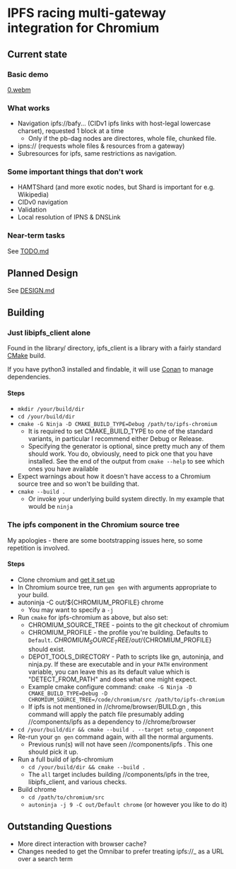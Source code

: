 # IPFS racing multi-gateway integration for Chromium

## Current state

### Basic demo
[0.webm](https://user-images.githubusercontent.com/97759690/219815679-735fb053-7e20-42de-819c-6057cedfefc5.webm)


### What works
* Navigation ipfs://bafy... (CIDv1 ipfs links with host-legal lowercase charset), requested 1 block at a time
    - Only if the pb-dag nodes are directores, whole file, chunked file.
* ipns:// (requests whole files & resources from a gateway)
* Subresources for ipfs, same restrictions as navigation.

### Some important things that don't work
* HAMTShard (and more exotic nodes, but Shard is important for e.g. Wikipedia)
* CIDv0 navigation
* Validation
* Local resolution of IPNS & DNSLink

### Near-term tasks

See [TODO.md](TODO.md)

## Planned Design

See [DESIGN.md](DESIGN.md)

## Building

### Just libipfs_client alone

Found in the library/ directory, ipfs_client is a library with a fairly standard [CMake](https://cmake.org/cmake/help/latest/) build.

If you have python3 installed and findable, it will use [Conan](https://docs.conan.io/en/latest/introduction.html) to manage dependencies.

#### Steps

* `mkdir /your/build/dir`
* `cd /your/build/dir`
* `cmake -G Ninja -D CMAKE_BUILD_TYPE=Debug /path/to/ipfs-chromium`
   - It is required to set CMAKE_BUILD_TYPE to one of the standard variants, in particular I recommend either Debug or Release.
   - Specifying the generator is optional, since pretty much any of them should work. You do, obviously, need to pick one that you have installed. See the end of the output from `cmake --help` to see which ones you have available
* Expect warnings about how it doesn't have access to a Chromium source tree and so won't be building that.
* `cmake --build .`
   - Or invoke your underlying build system directly. In my example that would be `ninja`

### The ipfs component in the Chromium source tree

My apologies - there are some bootstrapping issues here, so some repetition is involved.

#### Steps
* Clone chromium and [get it set up](https://chromium.googlesource.com/chromium/src/+/main/docs/linux/build_instructions.md)
* In Chromium source tree, run `gen gen` with arguments appropriate to your build.
* autoninja -C out/${CHROMIUM_PROFILE} chrome
  - You may want to specify a `-j`
* Run `cmake` for ipfs-chromium as above, but also set:
  - CHROMIUM_SOURCE_TREE - points to the git checkout of chromium
  - CHROMIUM_PROFILE - the profile you're building. Defaults to `Default`. ${CHROMIUM_SOURCE_TREE}/out/${CHROMIUM_PROFILE} should exist.
  - DEPOT_TOOLS_DIRECTORY - Path to scripts like gn, autoninja, and ninja.py. If these are executable and in your `PATH` environment variable, you can leave this as its default value which is "DETECT_FROM_PATH" and does what one might expect.
  - Example cmake configure command: `cmake -G Ninja -D CMAKE_BUILD_TYPE=Debug -D CHROMIUM_SOURCE_TREE=/code/chromium/src /path/to/ipfs-chromium`
  - If ipfs is not mentioned in //chrome/browser/BUILD.gn , this command will apply the patch file presumably adding //components/ipfs as a dependency to //chrome/browser
* `cd /your/build/dir && cmake --build . --target setup_component`
* Re-run your `gn gen` command again, with all the normal arguments.
  - Previous run(s) will not have seen //components/ipfs . This one should pick it up.
* Run a full build of ipfs-chromium
  - `cd /your/build/dir && cmake --build . `
  - The `all` target includes building //components/ipfs in the tree, libipfs_client, and various checks.
* Build chrome
  - `cd /path/to/chromium/src`
  - `autoninja -j 9 -C out/Default chrome` (or however you like to do it)

## Outstanding Questions
 * More direct interaction with browser cache? 
 * Changes needed to get the Omnibar to prefer treating ipfs://_ as a URL over a search term
 